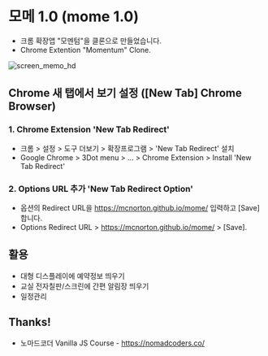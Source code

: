 # 모메 1.0 (mome 1.0)
* 크롬 확장앱 "모멘텀"을 클론으로 만들었습니다.
* Chrome Extention "Momentum" Clone.

![screen_memo_hd](https://user-images.githubusercontent.com/4551495/145520765-96e5085f-88bc-4c2b-bd85-5e37fa8d4402.png)


## Chrome 새 탭에서 보기 설정 ([New Tab] Chrome Browser)
### 1. Chrome Extension 'New Tab Redirect'
* 크롬 > 설정 > 도구 더보기 > 확장프로그램 > 'New Tab Redirect' 설치
* Google Chrome > 3Dot menu > ... > Chrome Extension > Install 'New Tab Redirect'

### 2. Options URL 추가 'New Tab Redirect Option'
* 옵션의 Redirect URL을 https://mcnorton.github.io/mome/ 입력하고 [Save] 합니다.
* Options Redirect URL > https://mcnorton.github.io/mome/ > [Save].

## 활용
* 대형 디스플레이에 예약정보 띄우기
* 교실 전자칠판/스크린에 간편 알림장 띄우기
* 일정관리

## Thanks!
* 노마드코더 Vanilla JS Course - https://nomadcoders.co/
